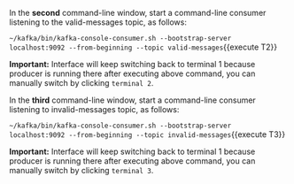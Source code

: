 In the **second** command-line window, start a command-line consumer listening to the valid-messages topic, as follows:

`~/kafka/bin/kafka-console-consumer.sh --bootstrap-server localhost:9092 --from-beginning --topic valid-messages`{{execute T2}} 

**Important:** Interface will keep switching back to terminal 1 because producer is running there after executing above command, you can manually switch by clicking `terminal 2`.


In the **third** command-line window, start a command-line consumer listening to invalid-messages topic, as follows:

`~/kafka/bin/kafka-console-consumer.sh --bootstrap-server localhost:9092 --from-beginning --topic invalid-messages`{{execute T3}}

**Important:** Interface will keep switching back to terminal 1 because producer is running there after executing above command, you can manually switch by clicking `terminal 3`.